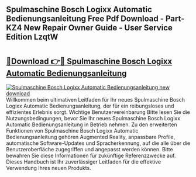 ## Spulmaschine Bosch Logixx Automatic Bedienungsanleitung Free Pdf Download - Part-KZ4 New Repair Owner Guide - User Service Edition LzqtW

# <h2><a href="http://df47c0.blite.top/?on=Spulmaschine+Bosch+Logixx+Automatic+Bedienungsanleitung">🔗Download 👉🔴 Spulmaschine Bosch Logixx Automatic Bedienungsanleitung</a></h2>

[![Spulmaschine Bosch Logixx Automatic Bedienungsanleitung new download](https://i.imgur.com/lujVjoI.png)](http://df47c0.blite.top/?on=Spulmaschine+Bosch+Logixx+Automatic+Bedienungsanleitung)
Willkommen beim ultimativen Leitfaden für Ihr neues Spulmaschine Bosch Logixx Automatic Bedienungsanleitung, der für ein reibungsloses und effizientes Erlebnis sorgt. Wichtige Benutzervereinbarung Bitte lesen Sie die Nutzungsbedingungen, bevor Sie Ihr neues Spulmaschine Bosch Logixx Automatic Bedienungsanleitung in Betrieb nehmen. Zu den erweiterten Funktionen von Spulmaschine Bosch Logixx Automatic Bedienungsanleitung gehören Augmented Reality, anpassbare Profile, automatische Software-Updates und Spracherkennung, auf die alle über die Benutzeroberfläche zugegriffen und angepasst werden können. Bitte bewahren Sie diese Informationen für zukünftige Referenzzwecke auf. Dieses Handbuch ist Ihr zuverlässiger Leitfaden für die effektive Verwendung Ihres neuen Produkts.
